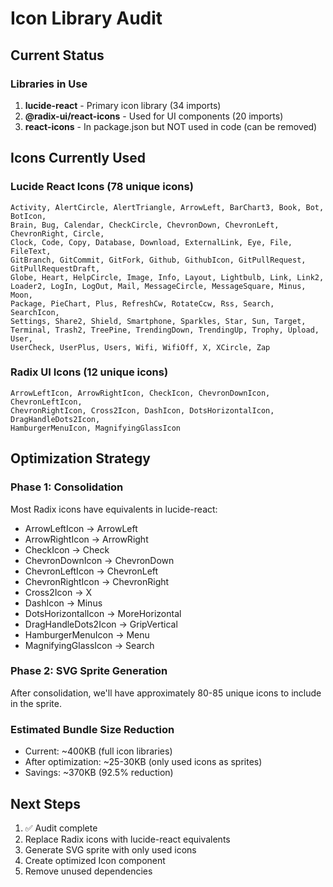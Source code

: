 # Icon Library Audit

## Current Status

### Libraries in Use
1. **lucide-react** - Primary icon library (34 imports)
2. **@radix-ui/react-icons** - Used for UI components (20 imports)
3. **react-icons** - In package.json but NOT used in code (can be removed)

## Icons Currently Used

### Lucide React Icons (78 unique icons)
```
Activity, AlertCircle, AlertTriangle, ArrowLeft, BarChart3, Book, Bot, BotIcon,
Brain, Bug, Calendar, CheckCircle, ChevronDown, ChevronLeft, ChevronRight, Circle,
Clock, Code, Copy, Database, Download, ExternalLink, Eye, File, FileText,
GitBranch, GitCommit, GitFork, Github, GithubIcon, GitPullRequest, GitPullRequestDraft,
Globe, Heart, HelpCircle, Image, Info, Layout, Lightbulb, Link, Link2,
Loader2, LogIn, LogOut, Mail, MessageCircle, MessageSquare, Minus, Moon,
Package, PieChart, Plus, RefreshCw, RotateCcw, Rss, Search, SearchIcon,
Settings, Share2, Shield, Smartphone, Sparkles, Star, Sun, Target,
Terminal, Trash2, TreePine, TrendingDown, TrendingUp, Trophy, Upload, User,
UserCheck, UserPlus, Users, Wifi, WifiOff, X, XCircle, Zap
```

### Radix UI Icons (12 unique icons)
```
ArrowLeftIcon, ArrowRightIcon, CheckIcon, ChevronDownIcon, ChevronLeftIcon,
ChevronRightIcon, Cross2Icon, DashIcon, DotsHorizontalIcon, DragHandleDots2Icon,
HamburgerMenuIcon, MagnifyingGlassIcon
```

## Optimization Strategy

### Phase 1: Consolidation
Most Radix icons have equivalents in lucide-react:
- ArrowLeftIcon → ArrowLeft
- ArrowRightIcon → ArrowRight
- CheckIcon → Check
- ChevronDownIcon → ChevronDown
- ChevronLeftIcon → ChevronLeft
- ChevronRightIcon → ChevronRight
- Cross2Icon → X
- DashIcon → Minus
- DotsHorizontalIcon → MoreHorizontal
- DragHandleDots2Icon → GripVertical
- HamburgerMenuIcon → Menu
- MagnifyingGlassIcon → Search

### Phase 2: SVG Sprite Generation
After consolidation, we'll have approximately 80-85 unique icons to include in the sprite.

### Estimated Bundle Size Reduction
- Current: ~400KB (full icon libraries)
- After optimization: ~25-30KB (only used icons as sprites)
- Savings: ~370KB (92.5% reduction)

## Next Steps
1. ✅ Audit complete
2. Replace Radix icons with lucide-react equivalents
3. Generate SVG sprite with only used icons
4. Create optimized Icon component
5. Remove unused dependencies